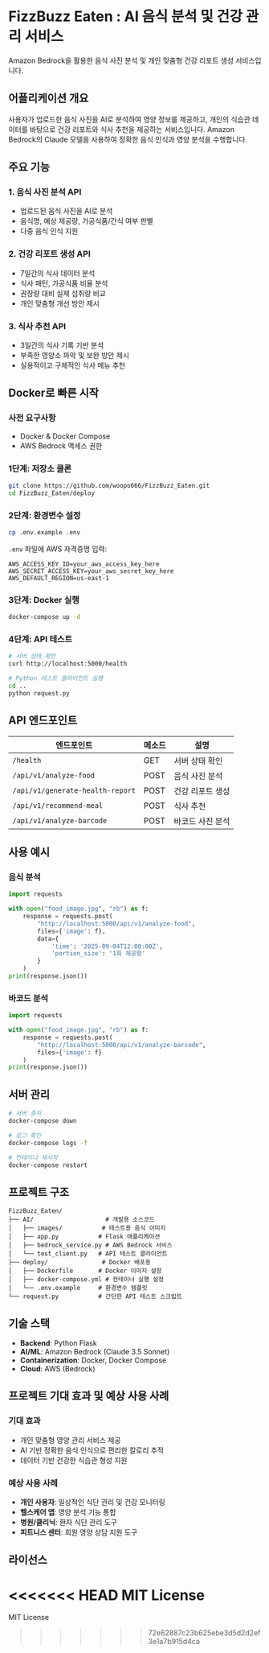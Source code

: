 # FizzBuzz Eaten : AI 음식 분석 및 건강 관리 서비스

Amazon Bedrock을 활용한 음식 사진 분석 및 개인 맞춤형 건강 리포트 생성 서비스입니다.

## 어플리케이션 개요

사용자가 업로드한 음식 사진을 AI로 분석하여 영양 정보를 제공하고, 개인의 식습관 데이터를 바탕으로 건강 리포트와 식사 추천을 제공하는 서비스입니다. Amazon Bedrock의 Claude 모델을 사용하여 정확한 음식 인식과 영양 분석을 수행합니다.

## 주요 기능

### 1. 음식 사진 분석 API
- 업로드된 음식 사진을 AI로 분석
- 음식명, 예상 제공량, 가공식품/간식 여부 판별
- 다중 음식 인식 지원

### 2. 건강 리포트 생성 API
- 7일간의 식사 데이터 분석
- 식사 패턴, 가공식품 비율 분석
- 권장량 대비 실제 섭취량 비교
- 개인 맞춤형 개선 방안 제시

### 3. 식사 추천 API
- 3일간의 식사 기록 기반 분석
- 부족한 영양소 파악 및 보완 방안 제시
- 실용적이고 구체적인 식사 메뉴 추천

## Docker로 빠른 시작

### 사전 요구사항
- Docker & Docker Compose
- AWS Bedrock 액세스 권한

### 1단계: 저장소 클론
```bash
git clone https://github.com/woopo666/FizzBuzz_Eaten.git
cd FizzBuzz_Eaten/deploy
```

### 2단계: 환경변수 설정
```bash
cp .env.example .env
```

`.env` 파일에 AWS 자격증명 입력:
```
AWS_ACCESS_KEY_ID=your_aws_access_key_here
AWS_SECRET_ACCESS_KEY=your_aws_secret_key_here
AWS_DEFAULT_REGION=us-east-1
```

### 3단계: Docker 실행
```bash
docker-compose up -d
```

### 4단계: API 테스트
```bash
# 서버 상태 확인
curl http://localhost:5000/health

# Python 테스트 클라이언트 실행
cd ..
python request.py
```

## API 엔드포인트

| 엔드포인트 | 메소드 | 설명 |
|-----------|--------|------|
| `/health` | GET | 서버 상태 확인 |
| `/api/v1/analyze-food` | POST | 음식 사진 분석 |
| `/api/v1/generate-health-report` | POST | 건강 리포트 생성 |
| `/api/v1/recommend-meal` | POST | 식사 추천 |
| `/api/v1/analyze-barcode` | POST | 바코드 사진 분석 |
## 사용 예시

### 음식 분석
```python
import requests

with open("food_image.jpg", "rb") as f:
    response = requests.post(
        "http://localhost:5000/api/v1/analyze-food",
        files={'image': f},
        data={
            'time': '2025-09-04T12:00:00Z',
            'portion_size': '1회 제공량'
        }
    )
print(response.json())
```
### 바코드 분석
```python
import requests

with open("food_image.jpg", "rb") as f:
    response = requests.post(
        "http://localhost:5000/api/v1/analyze-barcode",
        files={'image': f}
    )
print(response.json())
```


## 서버 관리

```bash
# 서버 중지
docker-compose down

# 로그 확인
docker-compose logs -f

# 컨테이너 재시작
docker-compose restart
```

## 프로젝트 구조

```
FizzBuzz_Eaten/
├── AI/                    # 개발용 소스코드
│   ├── images/           # 테스트용 음식 이미지
│   ├── app.py           # Flask 애플리케이션
│   ├── bedrock_service.py # AWS Bedrock 서비스
│   └── test_client.py   # API 테스트 클라이언트
├── deploy/               # Docker 배포용
│   ├── Dockerfile       # Docker 이미지 설정
│   ├── docker-compose.yml # 컨테이너 실행 설정
│   └── .env.example     # 환경변수 템플릿
└── request.py           # 간단한 API 테스트 스크립트
```

## 기술 스택

- **Backend**: Python Flask
- **AI/ML**: Amazon Bedrock (Claude 3.5 Sonnet)
- **Containerization**: Docker, Docker Compose
- **Cloud**: AWS (Bedrock)

## 프로젝트 기대 효과 및 예상 사용 사례

### 기대 효과
- 개인 맞춤형 영양 관리 서비스 제공
- AI 기반 정확한 음식 인식으로 편리한 칼로리 추적
- 데이터 기반 건강한 식습관 형성 지원

### 예상 사용 사례
- **개인 사용자**: 일상적인 식단 관리 및 건강 모니터링
- **헬스케어 앱**: 영양 분석 기능 통합
- **병원/클리닉**: 환자 식단 관리 도구
- **피트니스 센터**: 회원 영양 상담 지원 도구

## 라이선스

<<<<<<< HEAD
MIT License
=======
MIT License
>>>>>>> 72e62887c23b625ebe3d5d2d2ef3e1a7b915d4ca
